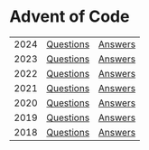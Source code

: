 # Advent of Code
<table>
  <tbody>
    <tr>
      <td>2024</td>
      <td><a href="https://adventofcode.com/2024">Questions</a></td>
      <td><a href="https://github.com/anniebryan/advent-of-code/tree/master/aoc_2024">Answers</a></td>
    </tr>
    <tr>
      <td>2023</td>
      <td><a href="https://adventofcode.com/2023">Questions</a></td>
      <td><a href="https://github.com/anniebryan/advent-of-code/tree/master/aoc_2023">Answers</a></td>
    </tr>
    <tr>
      <td>2022</td>
      <td><a href="https://adventofcode.com/2022">Questions</a></td>
      <td><a href="https://github.com/anniebryan/advent-of-code/tree/master/aoc_2022">Answers</a></td>
    </tr>
    <tr>
      <td>2021</td>
      <td><a href="https://adventofcode.com/2021">Questions</a></td>
      <td><a href="https://github.com/anniebryan/advent-of-code/tree/master/aoc_2021">Answers</a></td>
    </tr>
    <tr>
      <td>2020</td>
      <td><a href="https://adventofcode.com/2020">Questions</a></td>
      <td><a href="https://github.com/anniebryan/advent-of-code/tree/master/aoc_2020">Answers</a></td>
    </tr>
    <tr>
      <td>2019</td>
      <td><a href="https://adventofcode.com/2019">Questions</a></td>
      <td><a href="https://github.com/anniebryan/advent-of-code/tree/master/aoc_2019">Answers</a></td>
    </tr>
    <tr>
      <td>2018</td>
      <td><a href="https://adventofcode.com/2018">Questions</a></td>
      <td><a href="https://github.com/anniebryan/advent-of-code/tree/master/aoc_2018">Answers</a></td>
    </tr>
  </tbody>
</table>
